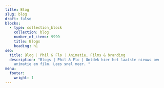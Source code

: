 ```yaml
---
title: Blog
slug: blog
draft: false
blocks:
  - type: collection_block
    collection: blog
    number_of_items: 9999
    title: Blogs
    heading: h1
seo:
  title: Blog | Phil & Flo | Animatie, Films & branding
  description: "Blogs | Phil & Flo | Ontdek hier het laatste nieuws over branding,
    animatie en film. Lees snel meer. "
menu:
  footer:
    weight: 1
---
```

